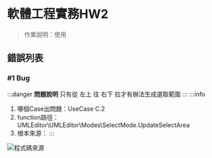 # 軟體工程實務HW2

> 作業說明：使用

## 錯誤列表

### #1 Bug

:::danger
**問題說明**
只有從 左上 往 右下 拉才有辦法生成選取範圍
:::
:::info

1. 哪個Case出問題：UseCase C.2
2. function路徑：UMLEditor\UMLEditor\Modes\SelectMode.UpdateSelectArea
3. 根本來源：
:::

![程式碼來源](https://g0v.hackmd.io/_uploads/H1zEjOlsJg.png)
